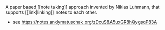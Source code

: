A paper based [[note taking]] approach invented by Niklas Luhmann, that supports [[link|linking]] notes to each other.

- see https://notes.andymatuschak.org/zDcuS8A5uxGR8hQygsqP83A